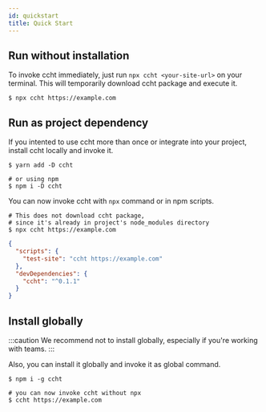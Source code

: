 ```yaml
---
id: quickstart
title: Quick Start
---
```


## Run without installation

To invoke ccht immediately, just run `npx ccht <your-site-url>` on your terminal.
This will temporarily download ccht package and execute it.

```shell
$ npx ccht https://example.com
```

## Run as project dependency

If you intented to use ccht more than once or integrate into your project, install ccht locally and invoke it.

```shell
$ yarn add -D ccht

# or using npm
$ npm i -D ccht
```

You can now invoke ccht with `npx` command or in npm scripts.

```shell
# This does not download ccht package,
# since it's already in project's node_modules directory
$ npx ccht https://example.com
```

```json title="package.json" {3}
{
  "scripts": {
    "test-site": "ccht https://example.com"
  },
  "devDependencies": {
    "ccht": "^0.1.1"
  }
}
```

## Install globally

:::caution
We recommend not to install globally, especially if you're working with teams.
:::

Also, you can install it globally and invoke it as global command.

```shell
$ npm i -g ccht

# you can now invoke ccht without npx
$ ccht https://example.com
```
